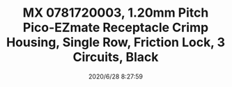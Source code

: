 ﻿---
layout: post 
title: MX 0781720003, 1.20mm Pitch Pico-EZmate Receptacle Crimp Housing, Single Row, Friction Lock, 3 Circuits, Black
tags: 
categories: wire-harness
overview: MX 0781720003, 1.20mm Pitch Pico-EZmate Receptacle Crimp Housing, Single Row, Friction Lock, 3 Circuits, Black
series: 
part_number: 0781720003
thumb_img: static/202006/375-thumb-20200628162905.jpg
small_img: static/202006/375-20200628162905.jpg
date: 2020/6/28 8:27:59
---



